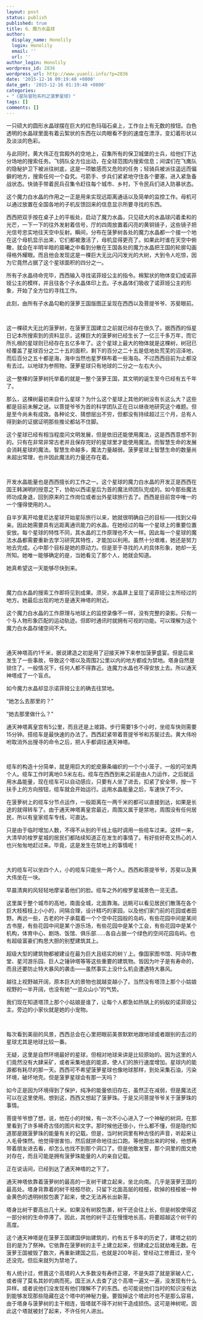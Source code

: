 ```yaml
---
layout: post
status: publish
published: true
title: 6、魔力水晶球
author:
  display_name: Honolily
  login: Honolily
  email: ''
  url: ''
author_login: Honolily
wordpress_id: 2836
wordpress_url: http://www.yuanli.info/?p=2836
date: '2015-12-16 09:19:48 +0800'
date_gmt: '2015-12-16 01:19:48 +0800'
categories:
- "《星际冒险系列之菠萝星球》"
tags: []
comments: []
---
```

<p>一只硕大的圆形水晶球摆在巨大的红色玛瑙石桌上，工作台上有无数的按钮。白色透明的水晶球里面有着云絮状的东西在以肉眼看不到的速度在漂浮，变幻着形状以及淡淡的色彩。</p>
<p>与此同时，黄大伟正在宫殿外的空地上，召集所有的保卫城堡的士兵，给他们下达分场地的搜索任务。飞鸽队全方位出动，在全球范围内搜索信息；间谍们在飞鹰队的隐秘护卫下被派往树底，这是一项敏感而又危险的任务；轻骑兵被派往遥远而偏僻的地方，搜索任何一个旮旯。弓箭手、步兵们紧紧地守住各个要塞，进入紧急备战状态。快骑手带着民兵召集令赶往每个城市、乡村，下令民兵们进入防暴状态。</p>
<p>这个魔力白水晶的作用之一正是用来实现远距离通话以及简单的监控工作。母机可以通过放置在全国各地的子机反馈回来的信息显示所要寻找的东西。</p>
<p>西西把双手按在桌子上的平板处，启动了魔力水晶，只见硕大的水晶球闪着柔和的光芒，一下一下的往外发射着信号，厅的四周放置着闪亮的黄铜镜子，这些镜子把光信号忠实地往天空中反射。瞬间，分布在菠萝树各处的魔力水晶都一个接一个地在这个母机显示出来，它们都被激活了，母机显得更亮了。如果此时谁在天空中俯瞰，就会在半明半暗的晨曦之中看到分散在王国各处的魔力水晶把王国的轮廓勾画得格外耀眼。而且他会发现这是一棵巨大无比闪闪发光的大树，大到令人吃惊，因为它竟然占据了这个星球面积的四分之一。</p>
<p>所有子水晶待命完毕，西西输入寻找诺菲娅公主的指令。棉絮状的物体变幻成诺菲娅公主的模样，并且往各个子水晶体印上去。子水晶体们吸收了诺菲娅公主的形象，开始了全方位的寻找工作。</p>
<p>此刻，由所有子水晶勾勒的菠萝王国版图正呈现在西西以及菩提爷爷、苏斐眼前。</p>
<p>&nbsp;</p>
<p>这一棵硕大无比的菠萝树，在菠萝王国建立之前就已经存在很久了。据西西的恒星日记本所搜索到的资料显示，这棵巨大的菠萝树已经生长了一亿三千多万年，而它所扎根的星球则已经存在五亿多年了。这个星球上最大的物体就是这棵树，树冠已经覆盖了星球百分之二十五的面积，剩下的百分之二十五是低地处荒芜的沼泽地，而后百分之五十都是海，海中当然也星罗棋布着一些海岛。不过西西目前为止都没有去过。以地球为参照物，菠萝星球只有地球的二分之一左右大小。</p>
<p>这一整棵的菠萝树托举着的就是一整个菠萝王国，其文明的诞生至今已经有五千年了。</p>
<p>那么，这棵树最初来自什么星球？为什么这个星球上其他的树没有长这么大？这些都是目前未解之谜。以菩提爷爷为首的科学团队正在日以继夜地研究这个难题。但是至今尚未有成效。各种论文、猜想层出不穷，但都没有持续超过三个月，总有人得到新的证据证明那些推论都站不住脚。</p>
<p>这个星球已经有相当程度问文明发展，但是依旧还能使用魔法，这是西西意想不到的。只有在非常非常古老并且保存完好的星球里才能使用魔法。而智慧生命的发展会消耗星球的魔法。智慧生命越多，魔法力量越弱。菠萝星球上智慧生命的数量尚未超出常理，也许因此魔法的力量还存在着。</p>
<p>&nbsp;</p>
<p>开发水晶能量也是西西擅长的工作之一。这个星球的魔力白水晶的开发正是西西在国王韩渊明的授意之下，协助以西诺皇后为首的魔法师团队完成的。如今那些魔法师功成身退，回到原来的工作岗位或者出外星球旅行去了。西西是目前宫中唯一的一个懂得使用的人。</p>
<p>自半岁离开哈曼尼达星球开始星际旅行以来，她就很明确自己的目标&mdash;&mdash;找到父母亲。因此她需要具有远距离通讯能力的水晶，在她经过的每一个星球上的重要位置安放。每个星球的特性不同，其水晶的工作原理也不大一样。因此每一个星球的魔法水晶都需要重新去学习研究其特性，才能加以利用。虽然十分艰难，她还是努力地去完成。心中那个目标是她的原动力。但是至于寻找的人的具体形象，她却一无所知。她唯一能够确定的是，当她看见了那个人，她就会知道。</p>
<p>她真希望这一天能够尽快到来。</p>
<p>&nbsp;</p>
<p>魔力白水晶的搜索工作即将见到成果。须臾，水晶屏上呈现了诺菲娅公主所经过的地方。她最后出现的地方是通天神塔的附近。</p>
<p>这个魔力白水晶的工作原理与地球上的监控录像不一样，没有完整的录影。只有一个与人物形象匹配的运动轨迹。但即时通讯时就拥有可视的功能。可以理解为这个魔力白水晶存储空间不大。</p>
<p>&nbsp;</p>
<p>通天神塔高约1千米，据说建造之初是用了迎接天神下来参加菠萝盛宴。但是后来发生了一些事故，导致这个塔以及周围2公里以内的地方都成为禁地。塔身自然是锁住了。一般情况下，任何人都不得靠近。连魔力水晶也不得安放上去。所以通天神塔成了一个盲点。</p>
<p>如今魔力水晶却显示诺菲娅公主的确去往禁地。</p>
<p>&ldquo;她怎么去那里的？&rdquo;</p>
<p>&ldquo;她去那里做什么？&rdquo;</p>
<p>通天神塔离皇宫有5公里，而且还是上坡路，步行需要1多个小时，坐缆车快则需要15分钟。搭缆车是最快速的办法了。西西赶紧带着菩提爷爷和苏斐过去。黄大伟吩咐取消外出搜寻的命令之后，把人手都调往通天神塔。</p>
<p>&nbsp;</p>
<p>缆车的构造十分简单，就是用巨大的蛇皮藤条编织的一个个小笼子，一般的可坐两个人。缆车工作时离地0.5米左右。缆车在西西到来之前是由人力运作，之后就运用水晶能量，现在缆车可以自动感应，只要有人坐了进去，扣紧了安全带，按一下扶手上的方向按钮，缆车就会开始运行。运用水晶能量之后，车速快了不少。</p>
<p>在菠萝树上的缆车分节点运作，一般距离在一两千米的都可以直接到达，如果是长途的就得转车了。由于通天神塔离皇宫最近，周围又属于是禁地，周围没有任何居民，所以有皇家缆车专线，可直达。</p>
<p>只是由于临时增加人数，不得不从别的干线上临时调用一些缆车过来。这样一来，大清早的梭罗星城的居民们都陆续知道正在发生的事情了。有好些好奇又热心的人也兴匆匆地赶过来。毕竟，这是发生在禁地上的事情呢！</p>
<p>&nbsp;</p>
<p>大的缆车可以坐四个人，小的缆车只能坐一两个人。西西和菩提爷爷，苏斐以及黄大伟坐在一块。</p>
<p>早晨清爽的风轻轻地摩挲着他们的脸。缆车之外的梭罗星城景色一览无遗。</p>
<p>这里属于整个城市的高地，南面全城，北面靠海。远眺可以看见居民们散落在各个巨大枝桠枝上小小的，间隔合理，设计精巧的家园，以及他们家门前的花园或者田野。再远一些，古老的叶子承载着一个个空中花园般的岛屿，有些花园中间是某间古书屋，有些花园中间是某个游乐场，有些花园中是某个工会，有些花园中是某个机构，体育中心、剧场、饭馆、俱乐部&hellip;&hellip;各自占据一个绿色的空间花园岛屿。也有超级富豪们构思大胆的别墅建筑其上。</p>
<p>超级大型的建筑物都被建设在最为巨大且结实的树丫上。像国家图书馆、阿诗华教堂、星河游乐园、巨人之锤钟塔等等这些重要的建筑物。皆因为叶子是有寿命的，而且还要防止特大暴风的袭击&mdash;&mdash;虽然事实上没什么机会遭遇特大暴风。</p>
<p>越往上视野越开阔，原本巨大的景物也就越变越小了。当然没有塔顶上那个小姑娘视野的一半开阔，也没有她&ldquo;一览众山小&rdquo;的气势。</p>
<p>我们现在知道塔顶上那个小姑娘是谁了，让每个人都急如热锅上的蚂蚁的诺菲娅公主。旁边的小家伙就是她的小宠物。</p>
<p>&nbsp;</p>
<p>每次看到美丽的风景，西西总会在心里把眼前美景默默地跟地球或者跟别的去过的星球尤其是地球比较一番。</p>
<p>无疑，这里是自然环境最好的星球，但相对地球来讲是比较原始的。因为这里的人们竟然没有大肆采矿，或者采集地底的能源，使人们的旅行速度增加。星球内的能源都有耗尽的那一天。西西可不希望菠萝星球也像地球那样，到处采集石油，污染环境，破坏地壳。但是菠萝星球会有那一天吗？</p>
<p>如今正是因为环境得到了保护，纯净的能量依旧存在，虽然正在减弱，但是魔法还可以在这里使用。想到这，西西又想起了菠萝珠。于是又问菩提爷爷关于菠萝珠的事情。</p>
<p>菩提爷爷想了想，说，他在小的时候，有一次不小心进入了一个神秘的树洞，在那里看到了许多稀奇古怪的图片和文字。那时候他还很小，什么都不懂，但是隐约知道那是跟菠萝珠的能量有关的记载。但是，当时树洞里有种古怪的声音，听起来让人毛骨悚然。他觉得很害怕，然后就拼命地往出口跑。等他跑出来的时候，他想再带着朋友进去看，却怎么也找不到那个洞口了。但是他敢发誓，那个洞里的图文绝对存在，而且可能是拥有菠萝珠能量的人的亲自记载。</p>
<p>正在说话间，已经到达了通天神塔的之下了。</p>
<p>通天神塔依靠着菠萝树的最高的一支树干建立起来，坐北向南。几乎是菠萝王国的最高处。塔身背靠着的树干枝桠尽砍，只留下北面高层的枝桠，砍掉的枝桠被一种金黄色的透明树胶包裹了起来，使之无法再长出新芽。</p>
<p>塔身比树干要高出几十米。如果没有树胶包裹，树干还会往上长，但是树胶使得这一部分树的生命停滞了。因此，其他的树干正在慢慢地长高，将要超越这个树干的高度。</p>
<p>这个通天神塔是在菠萝王国建国伊始建筑的，约有五千多年的历史了，建塔之初的目的是为了祭神。它依靠在菠萝树的主干上建立起来，但建成之后就劫难无数。在菠萝王国被毁了数次，再重新建国之后，也就是200年前，曾经动工修葺过，至今还没完。但后来就列为禁地了。</p>
<p>有人统计过，修葺这个高塔的人大多数没有寿终正寝，不是失踪了就是家破人亡，或者得了莫名其妙的病而死。国王派人去查了这个高塔一遍又一遍，没发现有什么异样。或者说他们没发现有他们理解不了的东西。也可能说他们当时的知识没有达到能够发现那些隐藏在这个塔中的神秘力量。要毁掉这个塔此时也不是那么容易，由于塔身与菠萝树的主干相连，毁塔就不得不对树干造成损伤。这可是神树呢。因此这个塔就被封了起来，不许任何人进出。</p>
